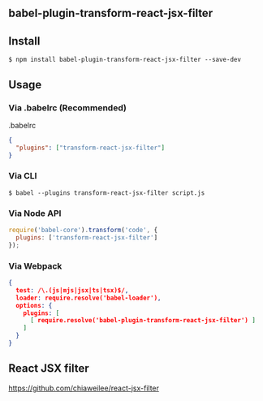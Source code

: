 babel-plugin-transform-react-jsx-filter
---------------------------------------

## Install

```
$ npm install babel-plugin-transform-react-jsx-filter --save-dev
```

## Usage

### Via .babelrc (Recommended)

.babelrc

```json
{
  "plugins": ["transform-react-jsx-filter"]
}
```

### Via CLI

```command
$ babel --plugins transform-react-jsx-filter script.js
```

### Via Node API

```JavaScript
require('babel-core').transform('code', {
  plugins: ['transform-react-jsx-filter']
});
```

### Via Webpack

```json
{
  test: /\.(js|mjs|jsx|ts|tsx)$/,
  loader: require.resolve('babel-loader'),
  options: {
    plugins: [
      [ require.resolve('babel-plugin-transform-react-jsx-filter') ]
    ]
  }
}
```

## React JSX filter

https://github.com/chiaweilee/react-jsx-filter
